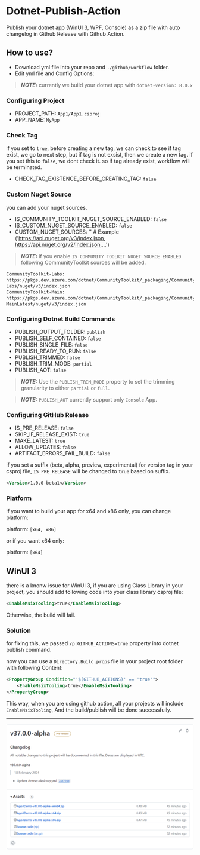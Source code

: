 # Dotnet-Publish-Action
Publish your dotnet app (WinUI 3, WPF, Console) as a zip file with auto changelog in Github Release with Github Action.

## How to use?
- Download yml file into your repo and `./github/workflow` folder.
- Edit yml file and Config Options:

> **_NOTE:_**  currently we build your dotnet app with `dotnet-version: 8.0.x`

### Configuring Project
- PROJECT_PATH: `App1/App1.csproj`
- APP_NAME: `MyApp`

### Check Tag
if you set to `true`, before creating a new tag, we can check to see if tag exist, we go to next step, but if tag is not exsist, then we create a new tag.
if you set this to `false`, we dont check it. so if tag already exist, workflow will be terminated.

- CHECK_TAG_EXISTENCE_BEFORE_CREATING_TAG: `false`


### Custom Nuget Source
you can add your nuget sources.

- IS_COMMUNITY_TOOLKIT_NUGET_SOURCE_ENABLED: `false`
- IS_CUSTOM_NUGET_SOURCE_ENABLED: `false`
- CUSTOM_NUGET_SOURCES: '' # Example ('https://api.nuget.org/v3/index.json, https://api.nuget.org/v2/index.json,...')

> **_NOTE:_**  if you enable `IS_COMMUNITY_TOOLKIT_NUGET_SOURCE_ENABLED` following CommunityToolkit sources will be added.

```
CommunityToolkit-Labs: https://pkgs.dev.azure.com/dotnet/CommunityToolkit/_packaging/CommunityToolkit-Labs/nuget/v3/index.json
CommunityToolkit-Main: https://pkgs.dev.azure.com/dotnet/CommunityToolkit/_packaging/CommunityToolkit-MainLatest/nuget/v3/index.json
```   

### Configuring Dotnet Build Commands
- PUBLISH_OUTPUT_FOLDER: `publish`
- PUBLISH_SELF_CONTAINED: `false`
- PUBLISH_SINGLE_FILE: `false`
- PUBLISH_READY_TO_RUN: `false`
- PUBLISH_TRIMMED: `false`
- PUBLISH_TRIM_MODE: `partial`
- PUBLISH_AOT: `false`

> **_NOTE:_**  Use the `PUBLISH_TRIM_MODE` property to set the trimming granularity to either `partial` or `full`.

> **_NOTE:_** `PUBLISH_AOT` currently support only `Console` App.

### Configuring GitHub Release
- IS_PRE_RELEASE: `false`
- SKIP_IF_RELEASE_EXIST: `true`
- MAKE_LATEST: `true`
- ALLOW_UPDATES: `false`
- ARTIFACT_ERRORS_FAIL_BUILD: `false`

if you set a suffix (beta, alpha, preview, experimental) for version tag in your csproj file, `IS_PRE_RELEASE` will be changed to `true` based on suffix.

```xml
<Version>1.0.0-beta1</Version>
```

### Platform
if you want to build your app for x64 and x86 only, you can change platform:

platform: `[x64, x86]`

or if you want x64 only:

platform: `[x64]`

## WinUI 3
there is a knonw issue for WinUI 3, if you are using Class Library in your project, you should add following code into your class library csproj file:

```xml
<EnableMsixTooling>true</EnableMsixTooling>
```

Otherwise, the build will fail.

### Solution
for fixing this, we passed `/p:GITHUB_ACTIONS=true` property into dotnet publish command.

now you can use a `Directory.Build.props` file in your project root folder with following Content:

```xml
<PropertyGroup Condition="'$(GITHUB_ACTIONS)' == 'true'">
    <EnableMsixTooling>true</EnableMsixTooling>
</PropertyGroup>
```

This way, when you are using github action, all your projects will include `EnableMsixTooling`, And the build/publish will be done successfully.

---
![Preview](Preview.png)

